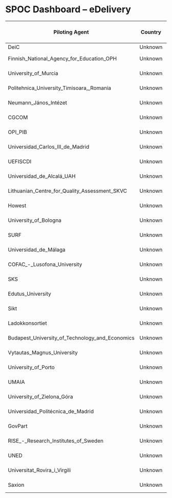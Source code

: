 # SPOC Dashboard – eDelivery

| Piloting Agent | Country | Pilot | PA Checklist % | PA Last Update | SPOC Checklist % | SPOC Last Update |
|----------------|---------|--------|----------------|----------------|------------------|------------------|
| DeiC | Unknown | Unknown | 0% | nan | 0% | nan |
| Finnish_National_Agency_for_Education_OPH | Unknown | Unknown | 0% | 2025-04-07 | 0% | 2025-04-07 |
| University_of_Murcia | Unknown | Unknown | 0% | 2025-04-07 | 0% | 2025-04-07 |
| Politehnica_University_Timisoara,_Romania | Unknown | Unknown | 0% | 2025-04-07 | 0% | 2025-04-07 |
| Neumann_János_Intézet | Unknown | Unknown | 0% | 2025-04-07 | 0% | 2025-04-07 |
| CGCOM | Unknown | Unknown | 0% | 2025-04-07 | 0% | 2025-04-07 |
| OPI_PIB | Unknown | Unknown | 0% | 2025-04-07 | 0% | 2025-04-07 |
| Universidad_Carlos_III_de_Madrid | Unknown | Unknown | 0% | 2025-04-07 | 0% | 2025-04-07 |
| UEFISCDI | Unknown | Unknown | 0% | 2025-04-07 | 0% | 2025-04-07 |
| Universidad_de_Alcalá_UAH | Unknown | Unknown | 0% | 2025-04-07 | 0% | 2025-04-07 |
| Lithuanian_Centre_for_Quality_Assessment_SKVC | Unknown | Unknown | 0% | 2025-04-07 | 0% | 2025-04-07 |
| Howest | Unknown | Unknown | 0% | 2025-04-07 | 0% | 2025-04-07 |
| University_of_Bologna | Unknown | Unknown | 0% | 2025-04-07 | 0% | 2025-04-07 |
| SURF | Unknown | Unknown | 0% | 2025-04-07 | 0% | 2025-04-07 |
| Universidad_de_Málaga | Unknown | Unknown | 0% | 2025-04-07 | 0% | 2025-04-07 |
| COFAC_-_Lusofona_University | Unknown | Unknown | 0% | 2025-04-07 | 0% | 2025-04-07 |
| SKS | Unknown | Unknown | 0% | 2025-04-07 | 0% | 2025-04-07 |
| Edutus_University | Unknown | Unknown | 0% | 2025-04-07 | 0% | 2025-04-07 |
| Sikt | Unknown | Unknown | 0% | 2025-04-07 | 0% | 2025-04-07 |
| Ladokkonsortiet | Unknown | Unknown | 0% | 2025-04-07 | 0% | 2025-04-07 |
| Budapest_University_of_Technology_and_Economics | Unknown | Unknown | 0% | 2025-04-07 | 0% | 2025-04-07 |
| Vytautas_Magnus_University | Unknown | Unknown | 0% | 2025-04-07 | 0% | 2025-04-07 |
| University_of_Porto | Unknown | Unknown | 0% | 2025-04-07 | 0% | 2025-04-07 |
| UMAIA | Unknown | Unknown | 0% | 2025-04-07 | 0% | 2025-04-07 |
| University_of_Zielona_Góra | Unknown | Unknown | 0% | 2025-04-07 | 0% | 2025-04-07 |
| Universidad_Politécnica_de_Madrid | Unknown | Unknown | 0% | 2025-04-07 | 0% | 2025-04-07 |
| GovPart | Unknown | Unknown | 0% | 2025-04-07 | 0% | 2025-04-07 |
| RISE_-_Research_Institutes_of_Sweden | Unknown | Unknown | 0% | 2025-04-07 | 0% | 2025-04-07 |
| UNED | Unknown | Unknown | 0% | 2025-04-07 | 0% | 2025-04-07 |
| Universitat_Rovira_i_Virgili | Unknown | Unknown | 0% | 2025-04-07 | 0% | 2025-04-07 |
| Saxion | Unknown | Unknown | 0% | 2025-04-07 | 0% | 2025-04-07 |

